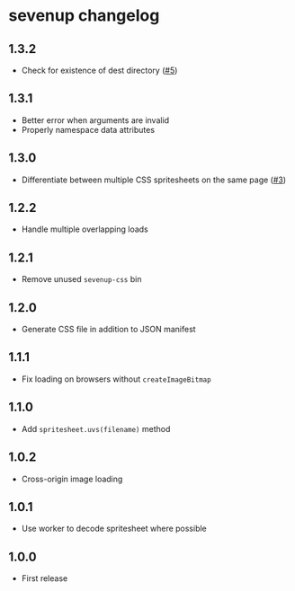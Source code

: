 # sevenup changelog

## 1.3.2

* Check for existence of dest directory ([#5](https://github.com/Rich-Harris/sevenup/pull/5))

## 1.3.1

* Better error when arguments are invalid
* Properly namespace data attributes

## 1.3.0

* Differentiate between multiple CSS spritesheets on the same page ([#3](https://github.com/Rich-Harris/sevenup/issues/3))

## 1.2.2

* Handle multiple overlapping loads

## 1.2.1

* Remove unused `sevenup-css` bin

## 1.2.0

* Generate CSS file in addition to JSON manifest

## 1.1.1

* Fix loading on browsers without `createImageBitmap`

## 1.1.0

* Add `spritesheet.uvs(filename)` method

## 1.0.2

* Cross-origin image loading

## 1.0.1

* Use worker to decode spritesheet where possible

## 1.0.0

* First release